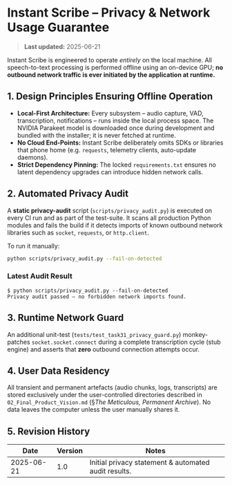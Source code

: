 # Instant Scribe – Privacy & Network Usage Guarantee

> **Last updated:** 2025-06-21

Instant Scribe is engineered to operate *entirely* on the local machine. All
speech-to-text processing is performed offline using an on-device GPU; **no
outbound network traffic is ever initiated by the application at
runtime.**

## 1. Design Principles Ensuring Offline Operation

* **Local-First Architecture:**
  Every subsystem – audio capture, VAD, transcription, notifications – runs
  inside the local process space.  The NVIDIA Parakeet model is downloaded
  once during development and bundled with the installer; it is never
  fetched at runtime.
* **No Cloud End-Points:**
  Instant Scribe deliberately omits SDKs or libraries that phone home (e.g.
  `requests`, telemetry clients, auto-update daemons).
* **Strict Dependency Pinning:**
  The locked `requirements.txt` ensures no latent dependency upgrades can
  introduce hidden network calls.

## 2. Automated Privacy Audit

A **static privacy-audit** script (`scripts/privacy_audit.py`) is executed on
every CI run and as part of the test-suite.  It scans all production Python
modules and fails the build if it detects imports of known outbound network
libraries such as `socket`, `requests`, or `http.client`.

To run it manually:

```bash
python scripts/privacy_audit.py --fail-on-detected
```

### Latest Audit Result

```
$ python scripts/privacy_audit.py --fail-on-detected
Privacy audit passed – no forbidden network imports found.
```

## 3. Runtime Network Guard

An additional unit-test (`tests/test_task31_privacy_guard.py`) monkey-patches
`socket.socket.connect` during a complete transcription cycle (stub engine)
and asserts that **zero** outbound connection attempts occur.

## 4. User Data Residency

All transient and permanent artefacts (audio chunks, logs, transcripts) are
stored exclusively under the user-controlled directories described in
`02_Final_Product_Vision.md` (§*The Meticulous, Permanent Archive*).  No data
leaves the computer unless the user manually shares it.

## 5. Revision History

| Date | Version | Notes |
|------|---------|-------|
| 2025-06-21 | 1.0 | Initial privacy statement & automated audit results. | 